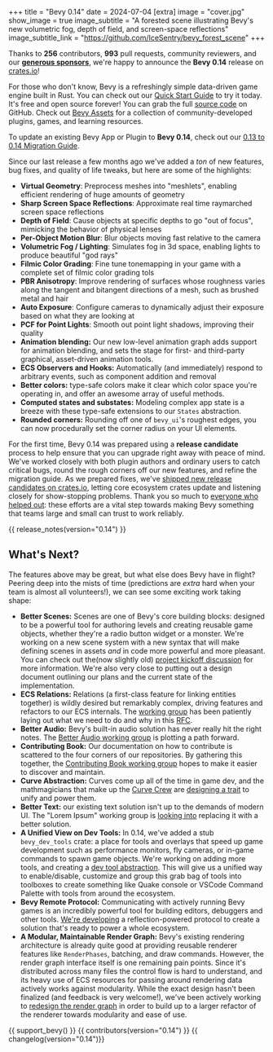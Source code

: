 +++
title = "Bevy 0.14"
date = 2024-07-04
[extra]
image = "cover.jpg"
show_image = true
image_subtitle = "A forested scene illustrating Bevy's new volumetric fog, depth of field, and screen-space reflections"
image_subtitle_link = "https://github.com/IceSentry/bevy_forest_scene"
+++

Thanks to **256** contributors, **993** pull requests, community reviewers, and our [**generous sponsors**](/community/donate), we're happy to announce the **Bevy 0.14** release on [crates.io](https://crates.io/crates/bevy)!

For those who don't know, Bevy is a refreshingly simple data-driven game engine built in Rust. You can check out our [Quick Start Guide](/learn/quick-start) to try it today. It's free and open source forever! You can grab the full [source code](https://github.com/bevyengine/bevy) on GitHub. Check out [Bevy Assets](https://bevyengine.org/assets) for a collection of community-developed plugins, games, and learning resources.

To update an existing Bevy App or Plugin to **Bevy 0.14**, check out our [0.13 to 0.14 Migration Guide](/learn/migration-guides/0-13-to-0-14/).

Since our last release a few months ago we've added a _ton_ of new features, bug fixes, and quality of life tweaks, but here are some of the highlights:

- **Virtual Geometry**: Preprocess meshes into "meshlets", enabling efficient rendering of huge amounts of geometry
- **Sharp Screen Space Reflections**: Approximate real time raymarched screen space reflections
- **Depth of Field**: Cause objects at specific depths to go "out of focus", mimicking the behavior of physical lenses
- **Per-Object Motion Blur**: Blur objects moving fast relative to the camera
- **Volumetric Fog / Lighting**: Simulates fog in 3d space, enabling lights to produce beautiful "god rays"
- **Filmic Color Grading**: Fine tune tonemapping in your game with a complete set of filmic color grading tols
- **PBR Anisotropy**: Improve rendering of surfaces whose roughness varies along the tangent and bitangent directions of a mesh, such as brushed metal and hair
- **Auto Exposure**: Configure cameras to dynamically adjust their exposure based on what they are looking at
- **PCF for Point Lights**: Smooth out point light shadows, improving their quality
- **Animation blending:** Our new low-level animation graph adds support for animation blending, and sets the stage for first- and third-party graphical, asset-driven animation tools.
- **ECS Observers and Hooks:** Automatically (and immediately) respond to arbitrary events, such as component addition and removal
- **Better colors:** type-safe colors make it clear which color space you're operating in, and offer an awesome array of useful methods.
- **Computed states and substates:** Modeling complex app state is a breeze with these type-safe extensions to our `States` abstraction.
- **Rounded corners:** Rounding off one of `bevy_ui`'s roughest edges, you can now procedurally set the corner radius on your UI elements.

For the first time, Bevy 0.14 was prepared using a **release candidate** process to help ensure that you can upgrade right away with peace of mind.
We've worked closely with both plugin authors and ordinary users to catch critical bugs, round the rough corners off our new features, and refine the migration guide.
As we prepared fixes, we've [shipped new release candidates on crates.io](https://crates.io/crates/bevy/versions?sort=date), letting core ecosystem crates update and listening closely for show-stopping problems.
Thank you so much to [everyone who helped out](https://discord.com/channels/691052431525675048/1239930965267054623): these efforts are a vital step towards making Bevy something that teams large and small can trust to work reliably.

<!-- more -->

{{ release_notes(version="0.14") }}

## What's Next?

The features above may be great, but what else does Bevy have in flight?
Peering deep into the mists of time (predictions are _extra_ hard when your team is almost all volunteers!), we can see some exciting work taking shape:

- **Better Scenes:** Scenes are one of Bevy's core building blocks: designed to be a powerful tool for authoring levels and creating reusable game objects, whether they're a radio button widget or a monster. We're working on a new scene system with a new syntax that will make defining scenes in assets _and_ in code more powerful and more pleasant. You can check out the(now slightly old) [project kickoff discussion](https://github.com/bevyengine/bevy/discussions/9538) for more information. We're also very close to putting out a design document outlining our plans and the current state of the implementation.
- **ECS Relations:** Relations (a first-class feature for linking entities together) is wildly desired but remarkably complex, driving features and refactors to our ECS internals. The [working group](https://discord.com/channels/691052431525675048/1237010014355456115) has been patiently laying out what we need to do and why in this [RFC](https://github.com/bevyengine/rfcs/pull/79).
- **Better Audio:** Bevy's built-in audio solution has never really hit the right notes. The [Better Audio working group](https://discord.com/channels/691052431525675048/1236113088793677888) is plotting a path forward.
- **Contributing Book:** Our documentation on how to contribute is scattered to the four corners of our repositories. By gathering this together, the [Contributing Book working group](https://discord.com/channels/691052431525675048/1236112637662724127) hopes to make it easier to discover and maintain.
- **Curve Abstraction:** Curves come up all of the time in game dev, and the mathmagicians that make up the [Curve Crew](https://discord.com/channels/691052431525675048/1236110755212820581) are [designing a trait](https://github.com/bevyengine/rfcs/pull/80) to unify and power them.
- **Better Text:** our existing text solution isn't up to the demands of modern UI. The "Lorem Ipsum" working group is [looking into](https://discord.com/channels/691052431525675048/1248074018612051978) replacing it with a better solution.
- **A Unified View on Dev Tools:** In 0.14, we've added a stub `bevy_dev_tools` crate: a place for tools and overlays that speed up game development such as performance monitors, fly cameras, or in-game commands to spawn game objects. We're working on adding more tools, and creating a [dev tool abstraction](https://github.com/bevyengine/rfcs/pull/77). This will give us a unified way to enable/disable, customize and group this grab bag of tools into toolboxes to create something like Quake console or VSCode Command Palette with tools from around the ecosystem.
- **Bevy Remote Protocol:** Communicating with actively running Bevy games is an incredibly powerful tool for building editors, debuggers and other tools. [We're developing](https://github.com/bevyengine/bevy/pull/13563) a reflection-powered protocol to create a solution that's ready to power a whole ecosystem.
- **A Modular, Maintainable Render Graph:** Bevy's existing rendering architecture is already quite good at providing reusable renderer features like `RenderPhases`, batching, and draw commands. However, the render graph interface itself is one remaining pain points. Since it's distributed across many files the control flow is hard to understand, and its heavy use of ECS resources for passing around rendering data actively works against modularity. While the exact design hasn't been finalized (and feedback is very welcome!), we've been actively working to [redesign the render graph](https://github.com/bevyengine/bevy/pull/13397) in order to build up to a larger refactor of the renderer towards modularity and ease of use.

{{ support_bevy() }}
{{ contributors(version="0.14") }}
{{ changelog(version="0.14")}}
